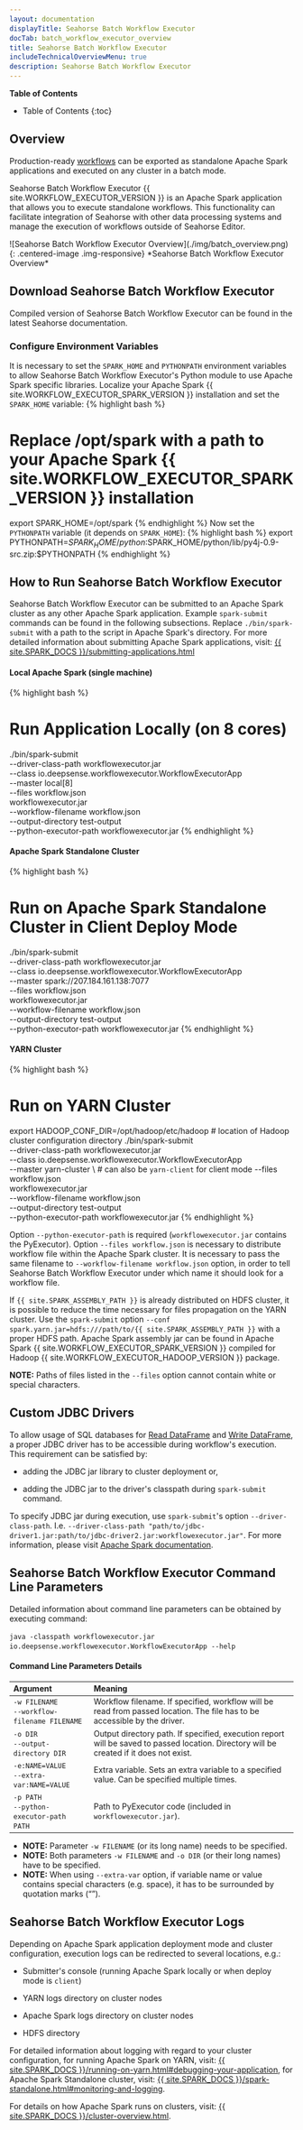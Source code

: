 ```yaml
---
layout: documentation
displayTitle: Seahorse Batch Workflow Executor
docTab: batch_workflow_executor_overview
title: Seahorse Batch Workflow Executor
includeTechnicalOverviewMenu: true
description: Seahorse Batch Workflow Executor
---
```


**Table of Contents**

* Table of Contents
{:toc}

## Overview

Production-ready [workflows](workflowfile.html) can be exported as standalone
Apache Spark applications and executed on any cluster in a batch mode.

Seahorse Batch Workflow Executor {{ site.WORKFLOW_EXECUTOR_VERSION }} is an Apache Spark
application that allows you to execute standalone workflows.
This functionality can facilitate integration of Seahorse with other data processing systems
and manage the execution of workflows outside of Seahorse Editor.

<div class="centered-container" markdown="1">
  ![Seahorse Batch Workflow Executor Overview](./img/batch_overview.png){: .centered-image .img-responsive}
  *Seahorse Batch Workflow Executor Overview*
</div>



## Download Seahorse Batch Workflow Executor

Compiled version of Seahorse Batch Workflow Executor can be found in the latest Seahorse documentation.

### Configure Environment Variables

It is necessary to set the `SPARK_HOME` and `PYTHONPATH` environment variables to allow
Seahorse Batch Workflow Executor's Python module to use Apache Spark specific libraries.
Localize your Apache Spark {{ site.WORKFLOW_EXECUTOR_SPARK_VERSION }} installation
and set the `SPARK_HOME` variable:
{% highlight bash %}
# Replace /opt/spark with a path to your Apache Spark {{ site.WORKFLOW_EXECUTOR_SPARK_VERSION }} installation
export SPARK_HOME=/opt/spark
{% endhighlight %}
Now set the `PYTHONPATH` variable (it depends on `SPARK_HOME`):
{% highlight bash %}
export PYTHONPATH=$SPARK_HOME/python:$SPARK_HOME/python/lib/py4j-0.9-src.zip:$PYTHONPATH
{% endhighlight %}



## How to Run Seahorse Batch Workflow Executor

Seahorse Batch Workflow Executor can be submitted to an Apache Spark cluster as any other Apache Spark application.
Example `spark-submit` commands can be found in the following subsections.
Replace `./bin/spark-submit` with a path to the script in Apache Spark's directory.
For more detailed information about submitting Apache Spark applications, visit:
<a target="_blank" href="{{ site.SPARK_DOCS }}/submitting-applications.html">{{ site.SPARK_DOCS }}/submitting-applications.html</a>

#### Local Apache Spark (single machine)
{% highlight bash %}
# Run Application Locally (on 8 cores)
./bin/spark-submit \
  --driver-class-path workflowexecutor.jar \
  --class io.deepsense.workflowexecutor.WorkflowExecutorApp \
  --master local[8] \
  --files workflow.json \
  workflowexecutor.jar \
    --workflow-filename workflow.json \
    --output-directory test-output \
    --python-executor-path workflowexecutor.jar
{% endhighlight %}

#### Apache Spark Standalone Cluster
{% highlight bash %}
# Run on Apache Spark Standalone Cluster in Client Deploy Mode
./bin/spark-submit \
  --driver-class-path workflowexecutor.jar \
  --class io.deepsense.workflowexecutor.WorkflowExecutorApp \
  --master spark://207.184.161.138:7077 \
  --files workflow.json \
  workflowexecutor.jar \
    --workflow-filename workflow.json \
    --output-directory test-output \
    --python-executor-path workflowexecutor.jar
{% endhighlight %}

#### YARN Cluster
{% highlight bash %}
# Run on YARN Cluster
export HADOOP_CONF_DIR=/opt/hadoop/etc/hadoop   # location of Hadoop cluster configuration directory
./bin/spark-submit \
  --driver-class-path workflowexecutor.jar \
  --class io.deepsense.workflowexecutor.WorkflowExecutorApp \
  --master yarn-cluster \  # can also be `yarn-client` for client mode
  --files workflow.json \
  workflowexecutor.jar \
    --workflow-filename workflow.json \
    --output-directory test-output \
    --python-executor-path workflowexecutor.jar
{% endhighlight %}

Option ``--python-executor-path`` is required (`workflowexecutor.jar` contains the PyExecutor).
Option ``--files workflow.json`` is necessary to distribute workflow file within the Apache Spark cluster.
It is necessary to pass the same filename to ``--workflow-filename workflow.json`` option,
in order to tell Seahorse Batch Workflow Executor under which name it should look for a workflow file.

If `{{ site.SPARK_ASSEMBLY_PATH }}` is already distributed
on HDFS cluster, it is possible to reduce the time necessary for files propagation on the YARN cluster. Use the `spark-submit` option
``--conf spark.yarn.jar=hdfs:///path/to/{{ site.SPARK_ASSEMBLY_PATH }}``
with a proper HDFS path.
Apache Spark assembly jar can be found in Apache Spark {{ site.WORKFLOW_EXECUTOR_SPARK_VERSION }}
compiled for Hadoop {{ site.WORKFLOW_EXECUTOR_HADOOP_VERSION }} package.

**NOTE:** Paths of files listed in the `--files` option cannot contain white or special characters.

## Custom JDBC Drivers

To allow usage of SQL databases for
[Read DataFrame](operations/read_dataframe.html)
and
[Write DataFrame](operations/write_dataframe.html),
a proper JDBC driver has to be accessible during workflow's execution.
This requirement can be satisfied by:

* adding the JDBC jar library to cluster deployment or,

* adding the JDBC jar to the driver's classpath during `spark-submit` command.

To specify JDBC jar during execution, use `spark-submit`'s option
``--driver-class-path``. I.e. ``--driver-class-path "path/to/jdbc-driver1.jar:path/to/jdbc-driver2.jar:workflowexecutor.jar"``.
For more information, please visit
<a target="_blank" href="{{ site.SPARK_DOCS }}/configuration.html#runtime-environment">Apache Spark documentation</a>.

## Seahorse Batch Workflow Executor Command Line Parameters

Detailed information about command line parameters can be obtained by executing command:

``java -classpath workflowexecutor.jar io.deepsense.workflowexecutor.WorkflowExecutorApp --help``

#### Command Line Parameters Details

| Argument                                                        | Meaning |
|:----------------------------------------------------------------|:--------|
| ``-w FILENAME``<BR/>``--workflow-filename FILENAME``            | Workflow filename. If specified, workflow will be read from passed location. The file has to be accessible by the driver. |
| ``-o DIR``<BR/>``--output-directory DIR``                       | Output directory path. If specified, execution report will be saved to passed location. Directory will be created if it does not exist. |
| ``-e:NAME=VALUE``<BR/>``--extra-var:NAME=VALUE``                | Extra variable. Sets an extra variable to a specified value. Can be specified multiple times. |
| ``-p PATH``<BR/>``--python-executor-path PATH``                 | Path to PyExecutor code (included in `workflowexecutor.jar`). |

* **NOTE:** Parameter ``-w FILENAME`` (or its long name) needs to be specified.
* **NOTE:** Both parameters ``-w FILENAME`` and ``-o DIR`` (or their long names) have to be specified.
* **NOTE:** When using ``--extra-var`` option,
if variable name or value contains special characters (e.g. space),
it has to be surrounded by quotation marks (“”).


## Seahorse Batch Workflow Executor Logs

Depending on Apache Spark application deployment mode and cluster configuration, execution logs can be
redirected to several locations, e.g.:

* Submitter's console (running Apache Spark locally or when deploy mode is `client`)

* YARN logs directory on cluster nodes

* Apache Spark logs directory on cluster nodes

* HDFS directory

For detailed information about logging with regard to your cluster configuration,
for running Apache Spark on YARN, visit:
<a target="_blank" href="{{ site.SPARK_DOCS }}/running-on-yarn.html#debugging-your-application">{{ site.SPARK_DOCS }}/running-on-yarn.html#debugging-your-application</a>,
for Apache Spark Standalone cluster, visit:
<a target="_blank" href="{{ site.SPARK_DOCS }}/spark-standalone.html#monitoring-and-logging">{{ site.SPARK_DOCS }}/spark-standalone.html#monitoring-and-logging</a>.

For details on how Apache Spark runs on clusters, visit:
<a target="_blank" href="{{ site.SPARK_DOCS }}/cluster-overview.html">{{ site.SPARK_DOCS }}/cluster-overview.html</a>.
